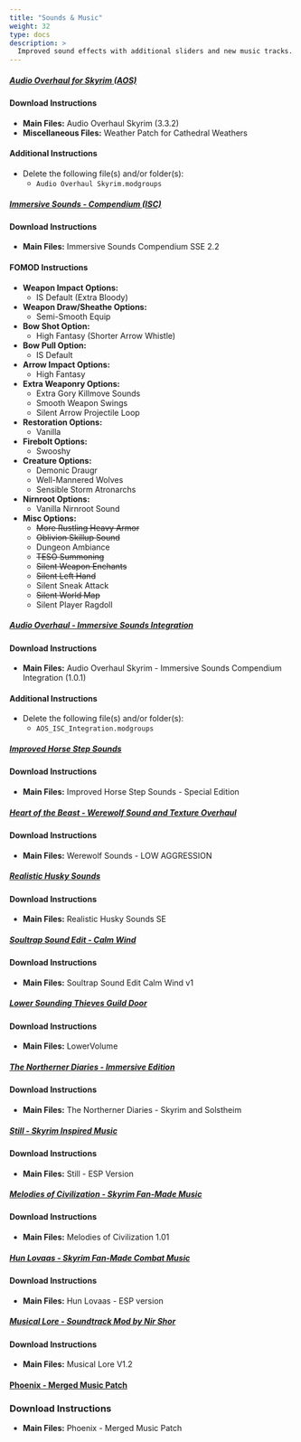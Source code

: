 ```yaml
---
title: "Sounds & Music"
weight: 32
type: docs
description: >
  Improved sound effects with additional sliders and new music tracks.
---
```


##### [Audio Overhaul for Skyrim (AOS)](https://www.nexusmods.com/skyrimspecialedition/mods/12466?tab=files)

#### Download Instructions

* **Main Files:** Audio Overhaul Skyrim (3.3.2)
* **Miscellaneous Files:** Weather Patch for Cathedral Weathers

#### Additional Instructions

* Delete the following file(s) and/or folder(s):
  * `Audio Overhaul Skyrim.modgroups`

##### [Immersive Sounds - Compendium (ISC)](https://www.nexusmods.com/skyrimspecialedition/mods/523/?tab=files)

#### Download Instructions

- **Main Files:** Immersive Sounds Compendium SSE 2.2

#### FOMOD Instructions

- **Weapon Impact Options:**
  - IS Default (Extra Bloody)
- **Weapon Draw/Sheathe Options:**
  - Semi-Smooth Equip
- **Bow Shot Option:**
  - High Fantasy (Shorter Arrow Whistle)
- **Bow Pull Option:**
  - IS Default
- **Arrow Impact Options:**
  - High Fantasy
- **Extra Weaponry Options:**
  - Extra Gory Killmove Sounds
  - Smooth Weapon Swings
  - Silent Arrow Projectile Loop
- **Restoration Options:**
  - Vanilla
- **Firebolt Options:**
  - Swooshy
- **Creature Options:**
  - Demonic Draugr
  - Well-Mannered Wolves
  - Sensible Storm Atronarchs
- **Nirnroot Options:**
  - Vanilla Nirnroot Sound
- **Misc Options:**
  - ~~More Rustling Heavy Armor~~
  - ~~Oblivion Skillup Sound~~
  - Dungeon Ambiance
  - ~~TESO Summoning~~
  - ~~Silent Weapon Enchants~~
  - ~~Silent Left Hand~~
  - Silent Sneak Attack
  - ~~Silent World Map~~
  - Silent Player Ragdoll

##### [Audio Overhaul - Immersive Sounds Integration](https://www.nexusmods.com/skyrimspecialedition/mods/36761?tab=files)

#### Download Instructions

- **Main Files:** Audio Overhaul Skyrim - Immersive Sounds Compendium Integration (1.0.1)

#### Additional Instructions

* Delete the following file(s) and/or folder(s):
  * `AOS_ISC_Integration.modgroups`

##### [Improved Horse Step Sounds](https://www.nexusmods.com/skyrimspecialedition/mods/848?tab=files)

#### Download Instructions

* **Main Files:** Improved Horse Step Sounds - Special Edition

##### [Heart of the Beast - Werewolf Sound and Texture Overhaul](https://www.nexusmods.com/skyrim/mods/13779?tab=files)

#### Download Instructions

* **Main Files:** Werewolf Sounds - LOW AGGRESSION

##### [Realistic Husky Sounds](https://www.nexusmods.com/skyrimspecialedition/mods/11038?tab=files)

#### Download Instructions

* **Main Files:** Realistic Husky Sounds SE

##### [Soultrap Sound Edit - Calm Wind](https://www.nexusmods.com/skyrimspecialedition/mods/8017?tab=files)

#### Download Instructions

* **Main Files:** Soultrap Sound Edit Calm Wind v1

##### [Lower Sounding Thieves Guild Door](https://www.nexusmods.com/skyrim/mods/1826?tab=files)

#### Download Instructions

* **Main Files:** LowerVolume

##### [The Northerner Diaries - Immersive Edition](https://www.nexusmods.com/skyrimspecialedition/mods/28108?tab=files)

#### Download Instructions

- **Main Files:** The Northerner Diaries - Skyrim and Solstheim

##### [Still - Skyrim Inspired Music](https://www.nexusmods.com/skyrimspecialedition/mods/19401?tab=files)

#### Download Instructions

- **Main Files:** Still - ESP Version

##### [Melodies of Civilization - Skyrim Fan-Made Music](https://www.nexusmods.com/skyrimspecialedition/mods/30014?tab=files)

#### Download Instructions

- **Main Files:** Melodies of Civilization 1.01

##### [Hun Lovaas - Skyrim Fan-Made Combat Music](https://www.nexusmods.com/skyrimspecialedition/mods/16123?tab=files)

#### Download Instructions

- **Main Files:** Hun Lovaas - ESP version

##### [Musical Lore - Soundtrack Mod by Nir Shor](https://www.nexusmods.com/skyrimspecialedition/mods/3200?tab=files)

#### Download Instructions

- **Main Files:** Musical Lore V1.2

#### [Phoenix - Merged Music Patch](https://www.nexusmods.com/skyrimspecialedition/mods/26092)

### Download Instructions

- **Main Files:** Phoenix - Merged Music Patch